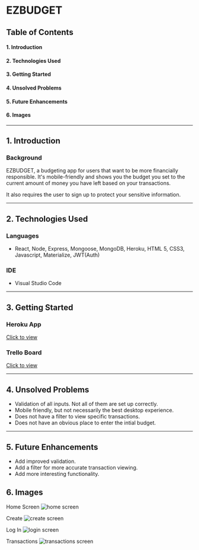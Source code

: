 # **EZBUDGET**

## **Table of Contents**

#### 1. Introduction

#### 2. Technologies Used

#### 3. Getting Started

#### 4. Unsolved Problems

#### 5. Future Enhancements

#### 6. Images

---

## 1. **Introduction**

### Background
EZBUDGET, a budgeting app for users that want to be more financially responsible. It's mobile-friendly and shows you the budget you set to the current amount of money you have left based on your transactions.

It also requires the user to sign up to protect your sensitive information.

---

## 2. **Technologies Used**

### Languages

- React, Node, Express, Mongoose, MongoDB, Heroku, HTML 5, CSS3, Javascript, Materialize, JWT(Auth)

### IDE

- Visual Studio Code

---

## 3. **Getting Started**

### Heroku App
[Click to view](http://ez-budget.herokuapp.com/)

### Trello Board
[Click to view](https://trello.com/b/Q2K42RcT/ezbudget) 

---

## 4. **Unsolved Problems**

- Validation of all inputs. Not all of them are set up correctly.
- Mobile friendly, but not necessarily the best desktop experience.
- Does not have a filter to view specific transactions.
- Does not have an obvious place to enter the intial budget.


---

## 5. **Future Enhancements**

- Add improved validation.
- Add a filter for more accurate transaction viewing.
- Add more interesting functionality.

## 6. **Images**
Home Screen
![home screen](/src/images/home.png)

Create
![create screen](/src/images/create.png)

Log In
![login screen](/src/images/login.png)

Transactions
![transactions screen](/src/images/transactions.png)






